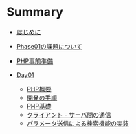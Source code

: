 # Summary

- [はじめに](./readme.md)

- [Phase01の課題について](./work.md)

- [PHP事前準備](./php/php_setup/README.md)

- [Day01](./php/php01/README.md)

  - [PHP概要](./php/php01/about-php.md)
  - [開発の手順](./php/php01/get-started.md)
  - [PHP基礎](./php/php01/php-start.md)
  - [クライアント - サーバ間の通信](./php/php01/get-post.md)
  - [パラメータ送信による検索機能の実装](./php/php01/data-select.md)
  <!-- - [課題](./php/php01/work.md) -->

<!-- - [Day02](./php/php02/README.md)

  - [DBの基本](./php/php02/about-db.md)
  - [DB / テーブルの作成](./php/php02/start-db.md)
  - [SQLによるDB操作](./php/php02/db-sql.md)
  - [PHPとDBの連携1（データ作成処理）](./php/php02/sql-create.md)
  - [PHPとDBの連携2（データ参照処理）](./php/php02/sql-read.md) -->
  <!-- - [課題と提出時の注意点](./php/php02/work.md) -->

<!-- - [Day03](./php/php03/README.md)

  - [DB接続関数の作成](./php/php03/function-db-connect.md)
  - [PHPとDBの連携3（編集画面の作成）](./php/php03/sql-edit.md)
  - [PHPとDBの連携4（データ更新処理の作成）](./php/php03/sql-update.md)
  - [PHPとDBの連携5（データ削除処理）](./php/php03/sql-delete.md) -->
  <!-- - [課題](./php/php03/work.md) -->

<!-- - [Day04](./php/php04/README.md)

  - [セッションとは](./php/php04/about-session.md)
  - [セッション変数](./php/php04/session-variables.md)
  - [認証処理の実装1（ログインとログアウト）](./php/php04/auth-01.md)
  - [認証処理の実装2（認証状態の確認）](./php/php04/auth-02.md) -->
  <!-- - [課題](./php/php04/work.md) -->

<!-- - [Day05](./php/php05/README.md)

  - [RDBの構造](./php/php05/about-rdb.md)
  - [Like機能の実装1（データの追加1）](./php/php05/like-add.md)
  - [Like機能の実装2（データの追加2）](./php/php05/like-delete.md)
  - [Like機能の実装3（データの集計）](./php/php05/like-groupby.md)
  - [Like機能の実装4（データの結合）](./php/php05/like-join.md) -->
  <!-- - [課題](./php/php05/work.md) -->

<!-- - [Laravel事前準備](./laravel/laravel_setup/README.md) -->

<!-- - [Day06](./laravel/laravel01/readme.md)
  - [MVCとは]()
  - [ルーティング（必要な画面）]()
  - [Create]()
  - [Read]() -->

<!-- - [Day07](./laravel/laravel02/readme.md)
  - [Update]()
  - [Delete]() -->

<!-- - [Day08](./laravel/laravel03/readme.md)
  - [認証とルーティング連携]()
  - [1対多の実装]()
  - [Like機能]()
  - [多対多の実装]() -->


